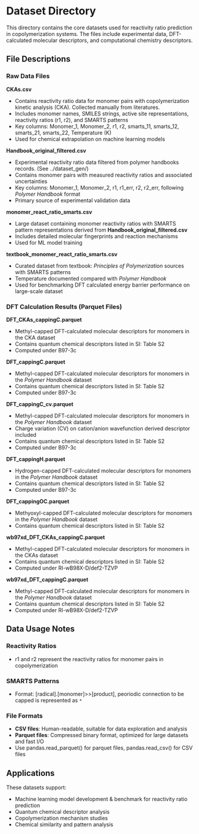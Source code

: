 # Dataset Directory

This directory contains the core datasets used for reactivity ratio prediction in copolymerization systems. The files include experimental data, DFT-calculated molecular descriptors, and computational chemistry descriptors.

## File Descriptions

### Raw Data Files

**CKAs.csv**
- Contains reactivity ratio data for monomer pairs with copolymerization kinetic analysis (CKA). Collected manually from literatures.
- Includes monomer names, SMILES strings, active site representations, reactivity ratios (r1, r2), and SMARTS patterns
- Key columns: Monomer_1, Monomer_2, r1, r2, smarts_11, smarts_12, smarts_21, smarts_22, Temperature (K)
- Used for chemical extrapolation on machine learning models

**Handbook_original_filtered.csv**
- Experimental reactivity ratio data filtered from polymer handbooks records. (See ../dataset_gen/)
- Contains monomer pairs with measured reactivity ratios and associated uncertainties
- Key columns: Monomer_1, Monomer_2, r1, r1_err, r2, r2_err, following *Polymer Handbook* format
- Primary source of experimental validation data

**monomer_react_ratio_smarts.csv**
- Large dataset containing monomer reactivity ratios with SMARTS pattern representations derived from **Handbook_original_filtered.csv**
- Includes detailed molecular fingerprints and reaction mechanisms
- Used for ML model training

**textbook_monomer_react_ratio_smarts.csv**
- Curated dataset from textbook: *Principles of Polymerization* sources with SMARTS patterns
- Temperature documented compared with *Polymer Handbook*
- Used for benchmarking DFT calculated energy barrier performance on large-scale dataset

### DFT Calculation Results (Parquet Files)

**DFT_CKAs_cappingC.parquet**
- Methyl-capped DFT-calculated molecular descriptors for monomers in the CKA dataset
- Contains quantum chemical descriptors listed in SI: Table S2
- Computed under B97-3c

**DFT_cappingC.parquet**
- Methyl-capped DFT-calculated molecular descriptors for monomers in the *Polymer Handbook* dataset
- Contains quantum chemical descriptors listed in SI: Table S2
- Computed under B97-3c

**DFT_cappingC_cv.parquet**
- Methyl-capped DFT-calculated molecular descriptors for monomers in the *Polymer Handbook* dataset
- Charge variation (CV) on cation/anion wavefunction derived descriptor included
- Contains quantum chemical descriptors listed in SI: Table S2
- Computed under B97-3c

**DFT_cappingH.parquet**
- Hydrogen-capped DFT-calculated molecular descriptors for monomers in the *Polymer Handbook* dataset
- Contains quantum chemical descriptors listed in SI: Table S2
- Computed under B97-3c

**DFT_cappingOC.parquet**
- Methyoxyl-capped DFT-calculated molecular descriptors for monomers in the *Polymer Handbook* dataset
- Contains quantum chemical descriptors listed in SI: Table S2

**wb97xd_DFT_CKAs_cappingC.parquet**
- Methyl-capped DFT-calculated molecular descriptors for monomers in the CKAs dataset
- Contains quantum chemical descriptors listed in SI: Table S2
- Computed under RI-wB98X-D/def2-TZVP

**wb97xd_DFT_cappingC.parquet**
- Methyl-capped DFT-calculated molecular descriptors for monomers in the *Polymer Handbook* dataset
- Contains quantum chemical descriptors listed in SI: Table S2
- Computed under RI-wB98X-D/def2-TZVP

## Data Usage Notes

### Reactivity Ratios
- r1 and r2 represent the reactivity ratios for monomer pairs in copolymerization

### SMARTS Patterns
- Format: [radical].[monomer]>>[product], peoriodic connection to be capped is represented as `*`

### File Formats
- **CSV files**: Human-readable, suitable for data exploration and analysis
- **Parquet files**: Compressed binary format, optimized for large datasets and fast I/O
- Use pandas.read_parquet() for parquet files, pandas.read_csv() for CSV files


## Applications

These datasets support:
- Machine learning model development & benchmark for reactivity ratio prediction
- Quantum chemical descriptor analysis
- Copolymerization mechanism studies
- Chemical similarity and pattern analysis


